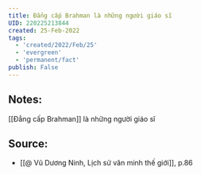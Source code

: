 ```yaml
---
title: Đẳng cấp Brahman là những người giáo sĩ
UID: 220225213844
created: 25-Feb-2022
tags:
  - 'created/2022/Feb/25'
  - 'evergreen'
  - 'permanent/fact'
publish: False
---
```

## Notes:
[[Đẳng cấp Brahman]] là những người giáo sĩ

## Source:
- [[@ Vũ Dương Ninh, Lịch sử văn minh thế giới]], p.86




